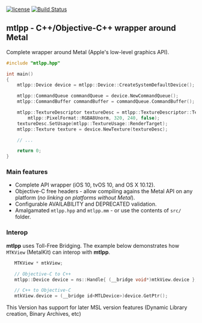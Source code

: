 [![license](https://img.shields.io/github/license/mashape/apistatus.svg)](https://github.com/naleksiev/mtlpp/blob/master/LICENSE)
[![Build Status](https://travis-ci.org/naleksiev/mtlpp.svg?branch=master)](https://travis-ci.org/naleksiev/mtlpp)
## mtlpp - C++/Objective-C++ wrapper around Metal

Complete wrapper around Metal (Apple's low-level graphics API).

```c++
#include "mtlpp.hpp"

int main()
{
    mtlpp::Device device = mtlpp::Device::CreateSystemDefaultDevice();

    mtlpp::CommandQueue commandQueue = device.NewCommandQueue();
    mtlpp::CommandBuffer commandBuffer = commandQueue.CommandBuffer();

    mtlpp::TextureDescriptor textureDesc = mtlpp::TextureDescriptor::Texture2DDescriptor(
        mtlpp::PixelFormat::RGBA8Unorm, 320, 240, false);
    textureDesc.SetUsage(mtlpp::TextureUsage::RenderTarget);
    mtlpp::Texture texture = device.NewTexture(textureDesc);

    // ...

    return 0;
}
```

### Main features
 * Complete API wrapper (iOS 10, tvOS 10, and OS X 10.12).
 * Objective-C free headers - allow compiling agains the Metal API on any platform (*no linking on platforms without Metal*).
 * Configurable AVAILABILITY and DEPRECATED validation.
 * Amalgamated ```mtlpp.hpp``` and ```mtlpp.mm``` - or use the contents of ```src/``` folder.


### Interop
 **mtlpp** uses Toll-Free Bridging. The example below demonstrates how ```MTKView``` (MetalKit) can interop with **mtlpp**.
 ```objective-c
    MTKView * mtkView;

    // Objective-C to C++
    mtlpp::Device device = ns::Handle{ (__bridge void*)mtkView.device };

    // C++ to Objective-C
    mtkView.device = (__bridge id<MTLDevice>)device.GetPtr();
```

This Version has support for later MSL version features (Dynamic Library creation, Binary Archives, etc)
